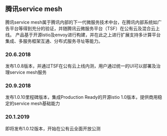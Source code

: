
## 腾讯service mesh

腾讯service mesh属于腾讯内部的下一代微服务技术中台，在腾讯内部系统如广告平台等得到充分的验证，并随腾讯云微服务平台（TSF）在公有云及混合云上线。
产品基于开源istio及envoy进行构建，并在此之上进行扩展支持多计算平台集成、多服务框架互通、分布式服务寻址等能力。

### 20.6.2018

发布1.0.8版本，并通过TSF在公有云上线内测，用户通过统一的UI可以部署及治理service mesh服务

### 20.9.2018

发布1.0.10里程碑版本，集成Production Ready的开源istio 1.0版本，提供商用稳定的service mesh基础能力

### 20.1.2019

即将发布1.0.12版本，开始在公有云全面开放公测
